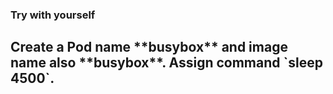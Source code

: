 

### Try with yourself

<h2>Create a Pod name **busybox** and image name also **busybox**. Assign command `sleep 4500`.</h2>

